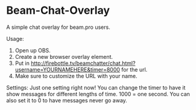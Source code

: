 # Beam-Chat-Overlay
A simple chat overlay for beam.pro users.

Usage:
1. Open up OBS.
2. Create a new browser overlay element.
3. Put in http://firebottle.tv/beamchatter/chat.html?username=YOURNAMEHERE&timer=8000 for the url.
4. Make sure to customize the URL with your name. 

Settings:
Just one setting right now! You can change the timer to have it show messages for different lengths of time. 1000 = one second. You can also set it to 0 to have messages never go away.
